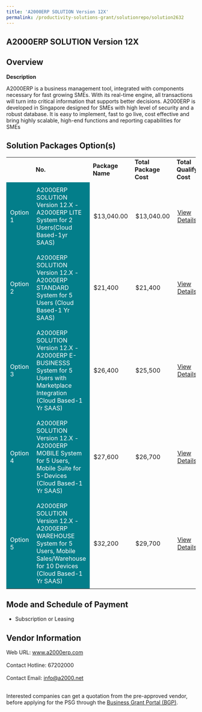 ```yaml
---
title: 'A2000ERP SOLUTION Version 12X'
permalink: /productivity-solutions-grant/solutionrepo/solution2632
---
```


## A2000ERP SOLUTION Version 12X

## Overview

**Description**

A2000ERP is a business management tool, integrated with components necessary for fast growing SMEs. With its real-time engine, all transactions will turn into critical information that supports better decisions. A2000ERP is developed in Singapore designed for SMEs with high level of security and a robust database. It is easy to implement, fast to go live, cost effective and bring highly scalable, high-end functions and reporting capabilities for SMEs

## Solution Packages Option(s)

<table>
<th>
<td><b>No.</b></td>
<td><b>Package Name</b></td>
<td><b>Total Package Cost</b></td>
<td><b>Total Qualifying Cost</b></td>
<td><b>Solution Details</b></td>
</th>
<tr>
<td style='padding: 10px; background-color: #037E8A; color: #FFFFFF;'>Option 1</td>
<td style='padding: 10px; background-color: #037E8A; color: #FFFFFF;'>A2000ERP SOLUTION Version 12.X - A2000ERP LITE System for 2 Users(Cloud Based-1yr SAAS) </td>
<td style='padding: 10px;'>$13,040.00</td>
<td style='padding: 10px;'>$13,040.00</td>
<td style='padding: 10px;'><a href='https://www.gobusiness.gov.sg/images/psg/A2000ERP_(Generic__20210321_Desensitised_Annex_3_Part_1.pdf' target='_blank'>View Details</a></td>
</tr>
<tr>
<td style='padding: 10px; background-color: #037E8A; color: #FFFFFF;'>Option 2</td>
<td style='padding: 10px; background-color: #037E8A; color: #FFFFFF;'>A2000ERP SOLUTION Version 12.X - A2000ERP STANDARD System for 5 Users (Cloud Based-1 Yr SAAS)</td>
<td style='padding: 10px;'>$21,400</td>
<td style='padding: 10px;'>$21,400</td>
<td style='padding: 10px;'><a href='https://www.gobusiness.gov.sg/images/psg/A2000ERP_(Generic__20210321_Desensitised_Annex_3_Part_2.pdf' target='_blank'>View Details</a></td>
</tr>
<tr>
<td style='padding: 10px; background-color: #037E8A; color: #FFFFFF;'>Option 3</td>
<td style='padding: 10px; background-color: #037E8A; color: #FFFFFF;'>A2000ERP SOLUTION Version 12.X - A2000ERP E-BUSINESSS System for 5 Users with Marketplace Integration (Cloud Based-1 Yr SAAS)</td>
<td style='padding: 10px;'>$26,400</td>
<td style='padding: 10px;'>$25,500</td>
<td style='padding: 10px;'><a href='https://www.gobusiness.gov.sg/images/psg/A2000ERP_(Generic__20210321_Desensitised_Annex_3_Part_3.pdf' target='_blank'>View Details</a></td>
</tr>
<tr>
<td style='padding: 10px; background-color: #037E8A; color: #FFFFFF;'>Option 4</td>
<td style='padding: 10px; background-color: #037E8A; color: #FFFFFF;'>A2000ERP SOLUTION Version 12.X - A2000ERP MOBILE System for 5 Users, Mobile Suite for 5-Devices (Cloud Based-1 Yr SAAS)</td>
<td style='padding: 10px;'>$27,600</td>
<td style='padding: 10px;'>$26,700</td>
<td style='padding: 10px;'><a href='https://www.gobusiness.gov.sg/images/psg/A2000ERP_(Generic__20210321_Desensitised_Annex_3_Part_4.pdf' target='_blank'>View Details</a></td>
</tr>
<tr>
<td style='padding: 10px; background-color: #037E8A; color: #FFFFFF;'>Option 5</td>
<td style='padding: 10px; background-color: #037E8A; color: #FFFFFF;'>A2000ERP SOLUTION Version 12.X - A2000ERP WAREHOUSE System for 5 Users, Mobile Sales/Warehouse for 10 Devices (Cloud Based-1 Yr SAAS)</td>
<td style='padding: 10px;'>$32,200</td>
<td style='padding: 10px;'>$29,700</td>
<td style='padding: 10px;'><a href='https://www.gobusiness.gov.sg/images/psg/A2000ERP_(Generic__20210321_Desensitised_Annex_3_Part_5.pdf' target='_blank'>View Details</a></td>
</tr>
</table>

## Mode and Schedule of Payment

 - Subscription or Leasing

## Vendor Information

 Web URL: www.a2000erp.com <br><br>Contact Hotline: 67202000 <br><br>Contact Email: info@a2000.net <br><br>

Interested companies can get a quotation from the pre-approved vendor, before applying for the PSG through the <a href='https://www.businessgrants.gov.sg/' target='_blank' rel='noopener'>Business Grant Portal (BGP)</a>.

<script src="/jquery/resize-tables.js"></script>
